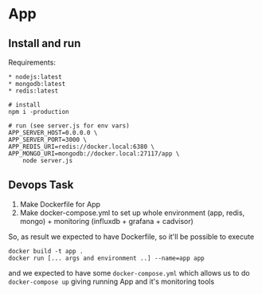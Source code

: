 # App

## Install and run

Requirements:

    * nodejs:latest
    * mongodb:latest
    * redis:latest

```
# install
npm i -production

# run (see server.js for env vars)
APP_SERVER_HOST=0.0.0.0 \
APP_SERVER_PORT=3000 \
APP_REDIS_URI=redis://docker.local:6380 \
APP_MONGO_URI=mongodb://docker.local:27117/app \
    node server.js
```

## Devops Task

1) Make Dockerfile for App
2) Make docker-compose.yml to set up whole environment (app, redis, mongo) + monitoring (influxdb + grafana + cadvisor)

So, as result we expected to have Dockerfile, so it'll be possible to execute

```
docker build -t app .
docker run [... args and environment ..] --name=app app
```

and we expected to have some `docker-compose.yml` which allows us to do `docker-compose up` giving running App and it's monitoring tools